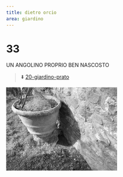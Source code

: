 ```yaml
---
title: dietro orcio
area: giardino
---
```

# 33
UN ANGOLINO PROPRIO BEN NASCOSTO

> ⬇️ [20-giardino-prato](20-giardino-prato.md)

![foto_129](../_assets/preview/foto_129.jpg)